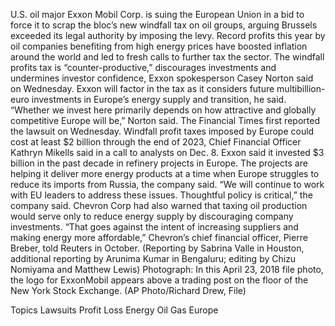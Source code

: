 U.S. oil major Exxon Mobil Corp. is suing the European Union in a bid to force it to scrap the bloc’s new windfall tax on oil groups, arguing Brussels exceeded its legal authority by imposing the levy.
Record profits this year by oil companies benefiting from high energy prices have boosted inflation around the world and led to fresh calls to further tax the sector.
The windfall profits tax is “counter-productive,” discourages investments and undermines investor confidence, Exxon spokesperson Casey Norton said on Wednesday. Exxon will factor in the tax as it considers future multibillion-euro investments in Europe’s energy supply and transition, he said.
“Whether we invest here primarily depends on how attractive and globally competitive Europe will be,” Norton said.
The Financial Times first reported the lawsuit on Wednesday.
Windfall profit taxes imposed by Europe could cost at least $2 billion through the end of 2023, Chief Financial Officer Kathryn Mikells said in a call to analysts on Dec. 8.
Exxon said it invested $3 billion in the past decade in refinery projects in Europe. The projects are helping it deliver more energy products at a time when Europe struggles to reduce its imports from Russia, the company said.
“We will continue to work with EU leaders to address these issues. Thoughtful policy is critical,” the company said.
Chevron Corp had also warned that taxing oil production would serve only to reduce energy supply by discouraging company investments.
“That goes against the intent of increasing suppliers and making energy more affordable,” Chevron’s chief financial officer, Pierre Breber, told Reuters in October.
(Reporting by Sabrina Valle in Houston, additional reporting by Arunima Kumar in Bengaluru; editing by Chizu Nomiyama and Matthew Lewis)
Photograph: In this April 23, 2018 file photo, the logo for ExxonMobil appears above a trading post on the floor of the New York Stock Exchange. (AP Photo/Richard Drew, File)

Topics
Lawsuits
Profit Loss
Energy
Oil Gas
Europe

